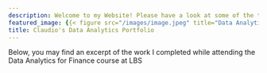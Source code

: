 ```yaml
---
description: Welcome to my Website! Please have a look at some of the things I worked on while at London Business School
featured_image: {{< figure src="/images/image.jpeg" title="Data Analytics for Finance" >}}
title: Claudio's Data Analytics Portfolio
---
```

Below, you may find an excerpt of the work I completed while attending the Data Analytics for Finance course at LBS


